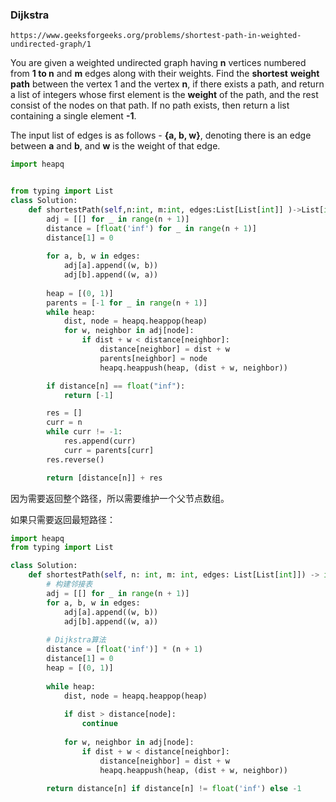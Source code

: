 ### Dijkstra

`https://www.geeksforgeeks.org/problems/shortest-path-in-weighted-undirected-graph/1`

You are given a weighted undirected graph having **n** vertices numbered from **1 to n** and **m** edges along with their weights. Find the **shortest** **weight** **path** between the vertex 1 and the vertex **n**, if there exists a path, and return a list of integers whose first element is the **weight** of the path, and the rest consist of the nodes on that path. If no path exists, then return a list containing a single element **-1**.

The input list of edges is as follows - **{a, b, w}**, denoting there is an edge between **a** and **b**, and **w** is the weight of that edge.

```python
import heapq


from typing import List
class Solution:
    def shortestPath(self,n:int, m:int, edges:List[List[int]] )->List[int]:
        adj = [[] for _ in range(n + 1)]
        distance = [float('inf') for _ in range(n + 1)]
        distance[1] = 0
        
        for a, b, w in edges:
            adj[a].append((w, b))
            adj[b].append((w, a))
    
        heap = [(0, 1)]
        parents = [-1 for _ in range(n + 1)]
        while heap:
            dist, node = heapq.heappop(heap)
            for w, neighbor in adj[node]:
                if dist + w < distance[neighbor]:
                    distance[neighbor] = dist + w
                    parents[neighbor] = node
                    heapq.heappush(heap, (dist + w, neighbor))

        if distance[n] == float("inf"):
            return [-1]

        res = []
        curr = n
        while curr != -1:
            res.append(curr)
            curr = parents[curr]
        res.reverse()

        return [distance[n]] + res
```

因为需要返回整个路径，所以需要维护一个父节点数组。

如果只需要返回最短路径：

```python
import heapq
from typing import List

class Solution:
    def shortestPath(self, n: int, m: int, edges: List[List[int]]) -> int:
        # 构建邻接表
        adj = [[] for _ in range(n + 1)]
        for a, b, w in edges:
            adj[a].append((w, b))
            adj[b].append((w, a))
        
        # Dijkstra算法
        distance = [float('inf')] * (n + 1)
        distance[1] = 0
        heap = [(0, 1)]
        
        while heap:
            dist, node = heapq.heappop(heap)
            
            if dist > distance[node]:
                continue
                
            for w, neighbor in adj[node]:
                if dist + w < distance[neighbor]:
                    distance[neighbor] = dist + w
                    heapq.heappush(heap, (dist + w, neighbor))
        
        return distance[n] if distance[n] != float('inf') else -1
```


